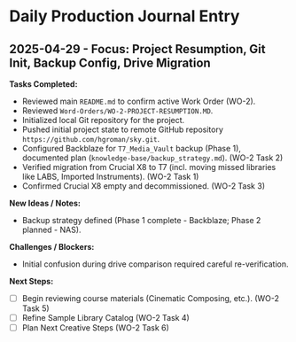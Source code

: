 # Daily Production Journal Entry

## 2025-04-29 - Focus: Project Resumption, Git Init, Backup Config, Drive Migration

**Tasks Completed:**
- Reviewed main `README.md` to confirm active Work Order (WO-2).
- Reviewed `Word-Orders/WO-2-PROJECT-RESUMPTION.MD`.
- Initialized local Git repository for the project.
- Pushed initial project state to remote GitHub repository `https://github.com/hgroman/sky.git`.
- Configured Backblaze for `T7_Media_Vault` backup (Phase 1), documented plan (`knowledge-base/backup_strategy.md`). (WO-2 Task 2)
- Verified migration from Crucial X8 to T7 (incl. moving missed libraries like LABS, Imported Instruments). (WO-2 Task 1)
- Confirmed Crucial X8 empty and decommissioned. (WO-2 Task 3)

**New Ideas / Notes:**
- Backup strategy defined (Phase 1 complete - Backblaze; Phase 2 planned - NAS).

**Challenges / Blockers:**
- Initial confusion during drive comparison required careful re-verification.

**Next Steps:**
- [ ] Begin reviewing course materials (Cinematic Composing, etc.). (WO-2 Task 5)
- [ ] Refine Sample Library Catalog (WO-2 Task 4)
- [ ] Plan Next Creative Steps (WO-2 Task 6)
